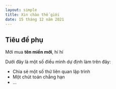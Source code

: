 ```yaml
---
layout: simple
title: Xin chào thế giới
date: 15 tháng 12 năm 2021
---
```


## Tiêu đề phụ

Mới mua **tên miền mới**, hí hí

Dưới đây là một số điều mình dự định làm trên đây:

- Chia sẻ một số thứ liên quan lập trình
- Một chút toán chẳng hạn
- ...
